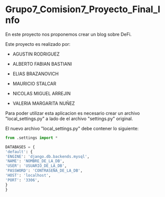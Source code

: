 # Grupo7_Comision7_Proyecto_Final_Info

En este proyecto nos proponemos crear un blog sobre DeFi.

Este proyecto es realizado por:

- AGUSTIN RODRIGUEZ

- ALBERTO FABIAN BASTIANI

- ELIAS BRAZANOVICH

- MAURICIO STALCAR

- NICOLAS MIGUEL ARREJIN

- VALERIA MARGARITA NUÑEZ

Para poder utilizar esta aplicacion es necesario crear un archivo "local_settings.py" a lado de el archivo "settings.py" original.

El nuevo archivo "local_settings.py" debe contener lo siguiente:

```python
from .settings import *

DATABASES = {
'default': {
'ENGINE': 'django.db.backends.mysql',
'NAME': 'NOMBRE_DE_LA_DB',
'USER': 'USUARIO_DE_LA_DB',
'PASSWORD': 'CONTRASEÑA_DE_LA_DB',
'HOST': 'localhost',
'PORT': '3306',
}
}
```

